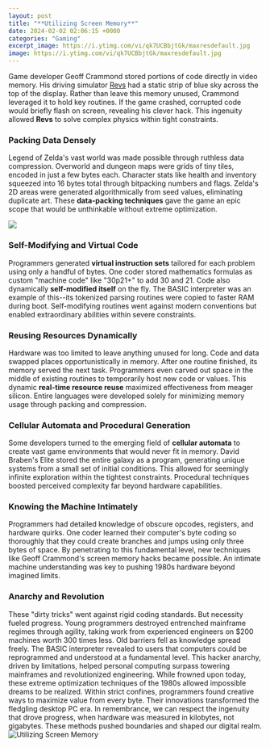 ```yaml
---
layout: post
title: "**Utilizing Screen Memory**"
date: 2024-02-02 02:06:15 +0000
categories: "Gaming"
excerpt_image: https://i.ytimg.com/vi/qk7UCBbjtGk/maxresdefault.jpg
image: https://i.ytimg.com/vi/qk7UCBbjtGk/maxresdefault.jpg
---
```


Game developer Geoff Crammond stored portions of code directly in video memory. His driving simulator [Revs](https://yt.io.vn/collection/alejandre) had a static strip of blue sky across the top of the display. Rather than leave this memory unused, Crammond leveraged it to hold key routines. If the game crashed, corrupted code would briefly flash on screen, revealing his clever hack. This ingenuity allowed **Revs** to solve complex physics within tight constraints.
### **Packing Data Densely**
Legend of Zelda's vast world was made possible through ruthless data compression. Overworld and dungeon maps were grids of tiny tiles, encoded in just a few bytes each. Character stats like health and inventory squeezed into 16 bytes total through bitpacking numbers and flags. Zelda's 2D areas were generated algorithmically from seed values, eliminating duplicate art. These **data-packing techniques** gave the game an epic scope that would be unthinkable without extreme optimization. 

![](https://i.ytimg.com/vi/EZvUEf_gB5U/maxresdefault.jpg)
### **Self-Modifying and Virtual Code** 
Programmers generated **virtual instruction sets** tailored for each problem using only a handful of bytes. One coder stored mathematics formulas as custom "machine code" like "30p21+" to add 30 and 21. Code also dynamically **self-modified itself** on the fly. The BASIC interpreter was an example of this--its tokenized parsing routines were copied to faster RAM during boot. Self-modifying routines went against modern conventions but enabled extraordinary abilities within severe constraints.
### **Reusing Resources Dynamically** 
Hardware was too limited to leave anything unused for long. Code and data swapped places opportunistically in memory. After one routine finished, its memory served the next task. Programmers even carved out space in the middle of existing routines to temporarily host new code or values. This dynamic **real-time resource reuse** maximized effectiveness from meager silicon. Entire languages were developed solely for minimizing memory usage through packing and compression.
### **Cellular Automata and Procedural Generation** 
Some developers turned to the emerging field of **cellular automata** to create vast game environments that would never fit in memory. David Braben's Elite stored the entire galaxy as a program, generating unique systems from a small set of initial conditions. This allowed for seemingly infinite exploration within the tightest constraints. Procedural techniques boosted perceived complexity far beyond hardware capabilities.
### **Knowing the Machine Intimately**
Programmers had detailed knowledge of obscure opcodes, registers, and hardware quirks. One coder learned their computer's byte coding so thoroughly that they could create branches and jumps using only three bytes of space. By penetrating to this fundamental level, new techniques like Geoff Crammond's screen memory hacks became possible. An intimate machine understanding was key to pushing 1980s hardware beyond imagined limits.
### **Anarchy and Revolution**
These "dirty tricks" went against rigid coding standards. But necessity fueled progress. Young programmers destroyed entrenched mainframe regimes through agility, taking work from experienced engineers on $200 machines worth 300 times less. Old barriers fell as knowledge spread freely. The BASIC interpreter revealed to users that computers could be reprogrammed and understood at a fundamental level. This hacker anarchy, driven by limitations, helped personal computing surpass towering mainframes and revolutionized engineering.
While frowned upon today, these extreme optimization techniques of the 1980s allowed impossible dreams to be realized. Within strict confines, programmers found creative ways to maximize value from every byte. Their innovations transformed the fledgling desktop PC era. In remembrance, we can respect the ingenuity that drove progress, when hardware was measured in kilobytes, not gigabytes. These methods pushed boundaries and shaped our digital realm.
![**Utilizing Screen Memory**](https://i.ytimg.com/vi/qk7UCBbjtGk/maxresdefault.jpg)